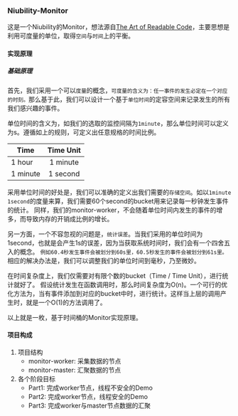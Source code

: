### Niubility-Monitor

这是一个Niubility的Monitor，想法源自[The Art of Readable Code](http://book.douban.com/subject/5442971/)，主要思想是利用可度量的单位，取得`空间`与`时间`上的平衡。


#### 实现原理

##### 基础原理

首先，我们采用一个可以`度量`的概念，`可度量的含义为：任一事件的发生必定在一个对应的时刻。`那么基于此，我们可以设计一个基于`单位时间`的定容空间来记录发生的所有我们感兴趣的事件。

单位时间的含义为，如我们的选取的监控间隔为`1minute`，那么单位时间可以定义为s。遵循如上的规则，可定义出任意规格的时间比例。

 | Time          | Time Unit     |
 | ------------- |:-------------:|
 | 1 hour        | 1 minute      |
 | 1 minute      | 1 second      |

采用单位时间的好处是，我们可以准确的定义出我们需要的`存储空间`。如以`1minute 1second`的度量来算，我们需要60个second的bucket用来记录每一秒钟发生事件的统计。
同样，我们的monitor-worker，不会随着单位时间内发生的事件的增多，而导致内存的开销成比例的增长。

另一方面，一个不容忽视的问题是，`统计误差`。当我们采用的单位时间为1second，也就是会产生1s的误差，因为当获取系统时间时，我们会有一个四舍五入的概念。
`例如60.4秒发生事件会被划分到60s里，60.5秒发生的事件会被划分到61s里。`相应的解决办法是，我们可以调整我们的单位时间到毫秒，乃至微妙。

在时间复杂度上，我们仅需要对有限个数的bucket（Time / Time Unit），进行统计就好了。
假设统计发生在函数调用时，那么时间复杂度为O(n)。一个可行的优化方法为，当有事件添加到对应的bucket中时，进行统计。这样当上层的调用产生时，就是一个O(1)的方法调用了。

以上就是一枚，基于时间桶的Monitor实现原理。

#### 项目构成
1. 项目结构
    * monitor-worker: 采集数据的节点
    * monitor-master: 汇聚数据的节点
2. 各个阶段目标
    * Part1: 完成worker节点，线程不安全的Demo
    * Part2: 完成worker节点，线程安全的Demo
    * Part3: 完成worker与master节点数据的汇聚